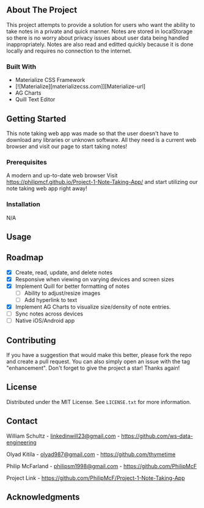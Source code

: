 ## About The Project
This project attempts to provide a solution for users who want the ability to take notes in a private 
and quick manner. Notes are stored in localStorage so there is no worry about privacy issues about user data
being handled inappropriately. Notes are also read and editted quickly because it is done locally and requires 
no connection to the internet.

### Built With 

* Materialize CSS Framework
* [![Materialize][materializecss.com]][Materialize-url]
* AG Charts
* Quill Text Editor

## Getting Started
This note taking web app was made so that the user doesn't have to download any libraries or unknown software.
All they need is a current web browser and visit our page to start taking notes!

### Prerequisites 
A modern and up-to-date web browser
Visit https://philipmcf.github.io/Project-1-Note-Taking-App/ and start utilizing our note taking web app right away!

### Installation 
N/A

## Usage 


## Roadmap
- [x] Create, read, update, and delete notes
- [x] Responsive when viewing on varying devices and screen sizes
- [x] Implement Quill for better formatting of notes
    - [ ] Ability to adjust/resize images
    - [ ] Add hyperlink to text
- [x] Implement AG Charts to visualize size/density of note entries.
- [ ] Sync notes across devices
- [ ] Native iOS/Android app

## Contributing
If you have a suggestion that would make this better, please fork the repo and create a pull request. You can also simply open an issue with the tag "enhancement". Don't forget to give the project a star! Thanks again!

## License 

Distributed under the MIT License. See `LICENSE.txt` for more information.

## Contact 
William Schultz - linkedinwill23@gmail.com - https://github.com/ws-data-engineering

Olyad Kitila - olyad987@gmail.com - https://github.com/thymetime

Philip McFarland - philipsm1998@gmail.com - https://github.com/PhilipMcF

Project Link - https://github.com/PhilipMcF/Project-1-Note-Taking-App

## Acknowledgments 

